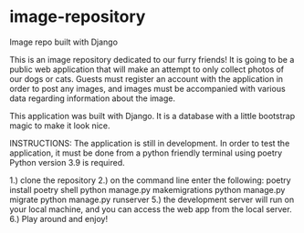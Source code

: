 # image-repository
Image repo built with Django

This is an image repository dedicated to our furry friends! It is going to be a public web application that will make an attempt to only collect photos of our dogs or cats.
Guests must register an account with the application in order to post any images, and images must be accompanied with various data regarding information about the image.

This application was built with Django. It is a database with a little bootstrap magic to make it look nice. 

INSTRUCTIONS:
The application is still in development. In order to test the application, it must be done from a python friendly terminal using poetry
Python version 3.9 is required.

1.) clone the repository
2.) on the command line enter the following:
    poetry install
    poetry shell
    python manage.py makemigrations
    python manage.py migrate
    python manage.py runserver
5.) the development server will run on your local machine, and you can access the web app from the local server.
6.) Play around and enjoy!

